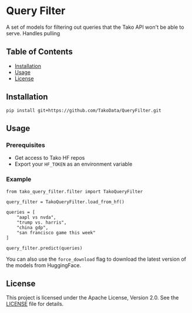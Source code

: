 # Query Filter
A set of models for filtering out queries that the Tako API won't be able to serve.
Handles pulling 


## Table of Contents
- [Installation](#installation)
- [Usage](#usage)
- [License](#license)

## Installation
```
pip install git+https://github.com/TakoData/QueryFilter.git
```

## Usage

### Prerequisites
- Get access to Tako HF repos
- Export your `HF_TOKEN` as an environment variable

### Example
```
from tako_query_filter.filter import TakoQueryFilter

query_filter = TakoQueryFilter.load_from_hf()

queries = [
    "aapl vs nvda",
    "trump vs. harris",
    "china gdp",
    "san francisco game this week"
]

query_filter.predict(queries)
```
You can also use the `force_download` flag to download the latest version of the models from HuggingFace.

## License

This project is licensed under the Apache License, Version 2.0. See the [LICENSE](LICENSE) file for details.

